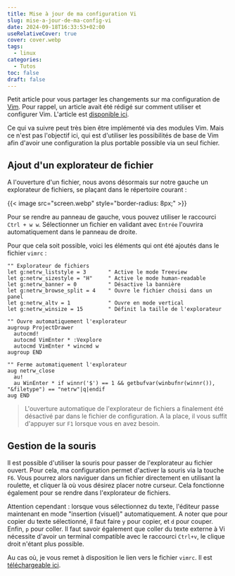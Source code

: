 ```yaml
---
title: Mise à jour de ma configuration Vi
slug: mise-a-jour-de-ma-config-vi
date: 2024-09-18T16:33:53+02:00
useRelativeCover: true
cover: cover.webp
tags:
  - linux
categories:
  - Tutos
toc: false
draft: false
---
```


Petit article pour vous partager les changements sur ma configuration de [Vim](https://www.vim.org/). Pour rappel, un article avait été rédigé sur comment utiliser et configurer Vim. L'article est [disponible ici](/posts/vi-na-pas-dit-son-dernier-mot).

Ce qui va suivre peut très bien être implémenté via des modules Vim. Mais ce n'est pas l'objectif ici, qui est d'utiliser les possibilités de base de Vim afin d'avoir une configuration la plus portable possible via un seul fichier.

## Ajout d'un explorateur de fichier

A l'ouverture d'un fichier, nous avons désormais sur notre gauche un explorateur de fichiers, se plaçant dans le répertoire courant :

{{< image src="screen.webp" style="border-radius: 8px;" >}}

Pour se rendre au panneau de gauche, vous pouvez utiliser le raccourci `Ctrl + w w`. Sélectionner un fichier en validant avec `Entrée` l'ouvrira automatiquement dans le panneau de droite.

Pour que cela soit possible, voici les éléments qui ont été ajoutés dans le fichier `vimrc` :

```vim
"" Explorateur de fichiers
let g:netrw_liststyle = 3       " Active le mode Treeview
let g:netrw_sizestyle = "H"     " Active le mode human-readable
let g:netrw_banner = 0          " Désactive la bannière
let g:netrw_browse_split = 4    " Ouvre le fichier choisi dans un panel
let g:netrw_altv = 1            " Ouvre en mode vertical
let g:netrw_winsize = 15        " Définit la taille de l'explorateur

"" Ouvre automatiquement l'explorateur
augroup ProjectDrawer
  autocmd!
  autocmd VimEnter * :Vexplore
  autocmd VimEnter * wincmd w
augroup END

"" Ferme automatiquement l'explorateur
aug netrw_close
  au!
  au WinEnter * if winnr('$') == 1 && getbufvar(winbufnr(winnr()), "&filetype") == "netrw"|q|endif
aug END
```

> L'ouverture automatique de l'explorateur de fichiers a finalement été désactivé par dans le fichier de configuration. A la place, il vous suffit d'appuyer sur `F1` lorsque vous en avez besoin.

## Gestion de la souris

Il est possible d'utiliser la souris pour passer de l'explorateur au fichier ouvert. Pour cela, ma configuration permet d'activer la souris via la touche `F6`. Vous pourrez alors naviguer dans un fichier directement en utilisant la roulette, et cliquer là où vous désirez placer notre curseur. Cela fonctionne également pour se rendre dans l'explorateur de fichiers.

Attention cependant : lorsque vous sélectionnez du texte, l'éditeur passe maintenant en mode "insertion (visuel)" automatiquement. A noter que pour copier du texte sélectionné, il faut faire `y` pour copier, et `d` pour couper. Enfin, `p` pour coller. Il faut savoir également que coller du texte externe à Vi nécessite d'avoir un terminal compatible avec le raccourci `Ctrl+v`, le clique droit n'étant plus possible.

Au cas où, je vous remet à disposition le lien vers le fichier `vimrc`. Il est [téléchargeable ici](/files/vi-na-pas-dit-son-dernier-mot/vimrc).

